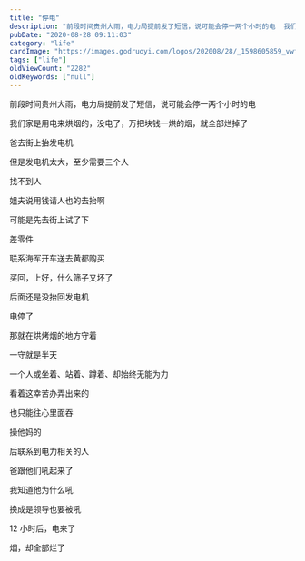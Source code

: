 ```yaml
---
title: "停电"
description: "前段时间贵州大雨，电力局提前发了短信，说可能会停一两个小时的电  我们家是用电来烘烟的，没电了，万把块钱一烘的烟，就全部烂掉了  爸去街上抬发电机  但是发电机太大，至少需要三个人  找不到人  姐夫说用钱请人..."
pubDate: "2020-08-28 09:11:03"
category: "life"
cardImage: "https://images.godruoyi.com/logos/202008/28/_1598605859_vwfXGqateM.jpg"
tags: ["life"]
oldViewCount: "2282"
oldKeywords: ["null"]
---
```


前段时间贵州大雨，电力局提前发了短信，说可能会停一两个小时的电

我们家是用电来烘烟的，没电了，万把块钱一烘的烟，就全部烂掉了

爸去街上抬发电机

但是发电机太大，至少需要三个人

找不到人

姐夫说用钱请人也的去抬啊

可能是先去街上试了下

差零件

联系海军开车送去黄都购买

买回，上好，什么筛子又坏了

后面还是没抬回发电机

电停了

那就在烘烤烟的地方守着

一守就是半天

一个人或坐着、站着、蹲着、却始终无能为力

看着这幸苦办弄出来的

也只能往心里面吞

操他妈的

后联系到电力相关的人

爸跟他们吼起来了

我知道他为什么吼

换成是领导也要被吼

12 小时后，电来了

烟，却全部烂了
